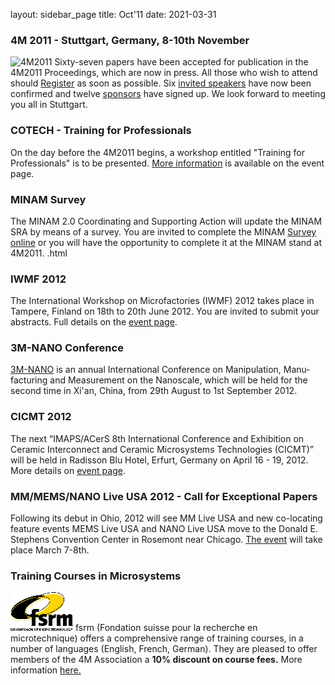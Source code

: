 layout: sidebar_page
title: Oct'11
date: 2021-03-31

<!--break-->
###  4M 2011 - Stuttgart, Germany, 8-10th November


![4M2011](/images/4m-2011_web1.jpg)
Sixty-seven papers have been accepted for publication in the 4M2011 Proceedings, which are now in press. All those who wish to attend should [Register](/conference/2011/Registration-fees) as soon as possible. Six [invited speakers](/conference/2011/Invited-Speakers-0) have now been confirmed and twelve [sponsors](/conference/2011/Our-Sponsors) have signed up. We look forward to meeting you all in Stuttgart.
  
###  COTECH - Training for Professionals

On the day before the 4M2011 begins, a workshop entitled "Training for Professionals" is to be presented. [More information](/event/COTECH-Training-Professionals) is available on the event page.
  
###  MINAM Survey

The MINAM 2.0 Coordinating and Supporting Action will update the MINAM SRA by means of a survey. You are invited to complete the MINAM [Survey online](/contents/MINAM-Survey.html) or you will have the opportunity to complete it at the MINAM stand at 4M2011. .html

###  IWMF 2012

The International Workshop on Microfactories (IWMF) 2012 takes place in Tampere, Finland on 18th to 20th June 2012. You are invited to submit your abstracts. Full details on the [event page](/event/IWMF-2012). 
  
###  3M-NANO Conference

[3M-NANO](/event/3M-Nano-0) is an annual International Conference on Manipulation, Manu­facturing and Measurement on the Nanoscale, which will be held for the second time in Xi'an, China, from 29th August to 1st September 2012.

###  CICMT 2012

The next “IMAPS/ACerS 8th International Conference and Exhibition on Ceramic Interconnect and Ceramic Microsystems Technologies (CICMT)” will be held in Radisson Blu Hotel, Erfurt, Germany on April 16 - 19, 2012. More details on [event page](/event/CICMT-Conference).  

###  MM/MEMS/NANO Live USA 2012 - Call for Exceptional Papers

Following its debut in Ohio, 2012 will see MM Live USA and new co-locating feature events MEMS Live USA and NANO Live USA move to the Donald E. Stephens Convention Center in Rosemont near Chicago. [The event](/event/MMMEMSNANO-Live-USA-2012) will take place March 7-8th.

###  Training Courses in Microsystems

![FSRM](/images/FSRM_LOGO_web.gif)
fsrm (Fondation suisse pour la recherche en microtechnique) offers a comprehensive range of training courses, in a number of languages (English, French, German). They are pleased to offer members of the 4M Association a <b>10% discount on course fees.</b> More information [here.](/contents/fsrm-training-courses.html)